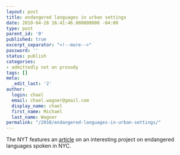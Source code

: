 ```yaml
---
layout: post
title: endangered languages in urban settings
date: 2010-04-28 16:41:46.000000000 -04:00
type: post
parent_id: '0'
published: true
excerpt_separator: "<!--more-->"
password: ''
status: publish
categories:
- admittedly not on prosody
tags: []
meta:
  _edit_last: '2'
author:
  login: chael
  email: chael.wagner@gmail.com
  display_name: chael
  first_name: Michael
  last_name: Wagner
permalink: "/2010/endangered-languages-in-urban-settings/"
---
```

The NYT features an [article](http://www.nytimes.com/2010/04/29/nyregion/29lost.html?hp) on an interesting project on endangered languages spoken in NYC.

